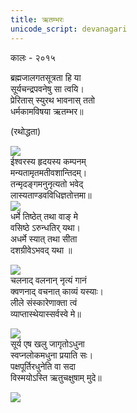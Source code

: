 ```yaml
---
title: ऋतम्भरः
unicode_script: devanagari
---
```


कालः \- २०१५  
    
ब्रह्मजालगतसूत्रता हि या  
सूर्यचन्द्रपवनेषु सा त्वयि।  
प्रेरितास् स्युरथ भावनास् ततो  
धर्मकामविषया ऋतम्भर॥  
  
(रथोद्धता)  
  
[![](http://i.imgur.com/LOF1Lo1.jpg)](http://i.imgur.com/LOF1Lo1.jpg)  
ईश्वरस्य हृदयस्य कम्पनम्  
मन्यतामृतमतीवशान्तिदम्।  
तन्मृदङ्गमनुनृत्यतो भवेद्  
लास्यताण्डवविधिज्ञतोत्तमा॥  
[![](http://i.imgur.com/DKbCuw5.png)](http://i.imgur.com/DKbCuw5.png)  
धर्मे तिष्ठेत् तथा वाङ् मे  
वसिष्ठे ऽरुन्धतिर् यथा।  
अधर्मे स्यात् तथा सीता  
दशग्रीवेऽभवद् यथा ॥  
  
[![](http://i.imgur.com/vAdREIR.jpg)](http://i.imgur.com/vAdREIR.jpg)  
चलनाद् वलनान् नृत्यं गानं  
क्वणनाद् वचनात् काव्यं यस्याः।  
लीले संस्कारेणाक्ता त्वं  
व्याप्तास्थेयास्सर्वस्वे मे॥  
  
[![](http://i.imgur.com/3cld8L9.jpg)](http://i.imgur.com/3cld8L9.jpg)  
सूर्य एष खलु जागृतोऽधुना  
स्वप्नलोकमधुना प्रयाति सः।  
पक्षपूर्तिरधुनेति वा सदा  
विस्मयोऽस्ति ऋतुचक्षुषाम् मुदे॥    

[![](http://i.imgsafe.org/80e1fcff82.jpg)](http://i.imgsafe.org/80e1fcff82.jpg)  
